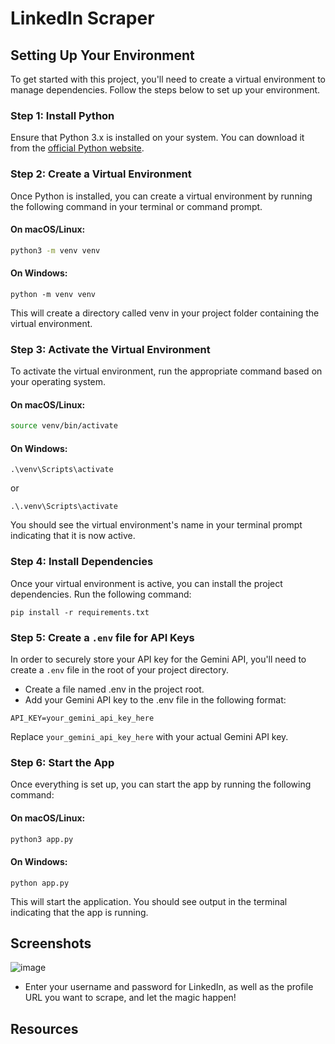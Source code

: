 # LinkedIn Scraper

## Setting Up Your Environment

To get started with this project, you'll need to create a virtual environment to manage dependencies. Follow the steps below to set up your environment.

### Step 1: Install Python

Ensure that Python 3.x is installed on your system. You can download it from the [official Python website](https://www.python.org/downloads/).

### Step 2: Create a Virtual Environment

Once Python is installed, you can create a virtual environment by running the following command in your terminal or command prompt.

#### On macOS/Linux:
```bash
python3 -m venv venv
```
#### On Windows:
```
python -m venv venv
```

This will create a directory called venv in your project folder containing the virtual environment.

### Step 3: Activate the Virtual Environment

To activate the virtual environment, run the appropriate command based on your operating system.

#### On macOS/Linux:
```bash
source venv/bin/activate
```
#### On Windows:
```
.\venv\Scripts\activate
```
or
```
.\.venv\Scripts\activate
```

You should see the virtual environment's name in your terminal prompt indicating that it is now active.

### Step 4: Install Dependencies

Once your virtual environment is active, you can install the project dependencies. Run the following command:

```
pip install -r requirements.txt
```

### Step 5: Create a ```.env``` file for API Keys

In order to securely store your API key for the Gemini API, you'll need to create a ```.env``` file in the root of your project directory.

- Create a file named .env in the project root.
- Add your Gemini API key to the .env file in the following format:

```
API_KEY=your_gemini_api_key_here
```

Replace ```your_gemini_api_key_here``` with your actual Gemini API key.

### Step 6: Start the App

Once everything is set up, you can start the app by running the following command:


#### On macOS/Linux:
```bash
python3 app.py
```
#### On Windows:
```
python app.py
```

This will start the application. You should see output in the terminal indicating that the app is running.


## Screenshots
![image](https://github.com/user-attachments/assets/1331cbdb-f3ed-46de-b781-7edc0ce112cc)


- Enter your username and password for LinkedIn, as well as the profile URL you want to scrape, and let the magic happen!

## Resources
